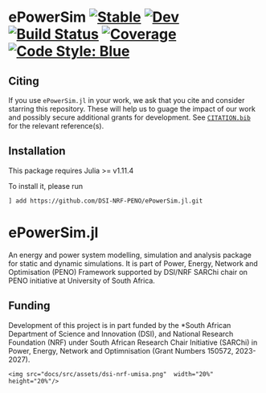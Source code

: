 # ePowerSim [![Stable](https://img.shields.io/badge/docs-stable-blue.svg)](https://DSI-NRF-PENO.github.io/ePowerSim.jl/stable/) [![Dev](https://img.shields.io/badge/docs-dev-blue.svg)](https://DSI-NRF-PENO.github.io/ePowerSim.jl/dev/) [![Build Status](https://github.com/DSI-NRF-PENO/ePowerSim.jl/actions/workflows/CI.yml/badge.svg?branch=main)](https://github.com/DSI-NRF-PENO/ePowerSim.jl/actions/workflows/CI.yml?query=branch%3Amain) [![Coverage](https://codecov.io/gh/DSI-NRF-PENO/ePowerSim.jl/branch/main/graph/badge.svg)](https://codecov.io/gh/DSI-NRF-PENO/ePowerSim.jl) [![Code Style: Blue](https://img.shields.io/badge/code%20style-blue-4495d1.svg)](https://github.com/invenia/BlueStyle)

## Citing

If you use `ePowerSim.jl` in your work, we ask that you cite and
consider starring this repository. These will help us to guage the impact of our work and possibly secure additional grants for development.  See [`CITATION.bib`](CITATION.bib) for the relevant reference(s).

## Installation

This package requires Julia >= v1.11.4 

To install it, please run

`] add https://github.com/DSI-NRF-PENO/ePowerSim.jl.git`

# ePowerSim.jl
An energy and power system modelling, simulation and analysis package
for static and dynamic simulations. It is part of Power, Energy,
Network and Optimisation (PENO) Framework supported by DSI/NRF SARChi
chair on PENO initiative at University of South Africa.

## Funding
Development of this project is in part funded by the *South African
Department of Science and Innovation (DSI), and National Research
Foundation (NRF) under  South African Research Chair Initiative
(SARChi) in Power, Energy, Network and Optimnisation  (Grant Numbers 150572, 2023-2027).

```@raw html
<img src="docs/src/assets/dsi-nrf-umisa.png"  width="20%" height="20%"/>
```
